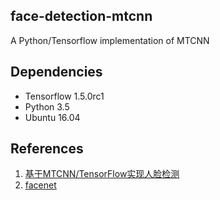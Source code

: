 ## face-detection-mtcnn
A Python/Tensorflow implementation of MTCNN

## Dependencies
* Tensorflow 1.5.0rc1
* Python 3.5
* Ubuntu 16.04

## References
1. [基于MTCNN/TensorFlow实现人脸检测](http://blog.csdn.net/mr_evanchen/article/details/77650883)
2. [facenet](https://github.com/davidsandberg/facenet/tree/master/src/align)
